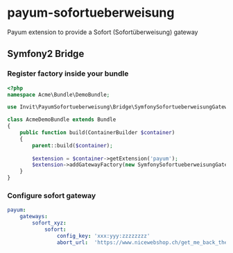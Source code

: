 # payum-sofortueberweisung
Payum extension to provide a Sofort (Sofortüberweisung) gateway

## Symfony2 Bridge
### Register factory inside your bundle

```php
<?php
namespace Acme\Bundle\DemoBundle;

use Invit\PayumSofortueberweisung\Bridge\SymfonySofortueberweisungGatewayFactory;

class AcmeDemoBundle extends Bundle
{
    public function build(ContainerBuilder $container)
    {
        parent::build($container);
        
        $extension = $container->getExtension('payum');
        $extension->addGatewayFactory(new SymfonySofortueberweisungGatewayFactory());
    }
}

```
### Configure sofort gateway

```yaml
payum:
    gateways:
        sofort_xyz:
            sofort:
                config_key: 'xxx:yyy:zzzzzzzz'
                abort_url:  'https://www.nicewebshop.ch/get_me_back_there'
```
